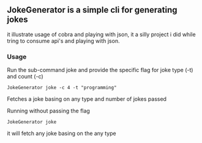 ## JokeGenerator is a simple cli for generating jokes
it illustrate usage of cobra and playing with json, it a silly project i did while tring to consume api's and playing with json.
### Usage
Run the sub-command joke and provide the specific flag for joke type (-t) and count (-c)
```
JokeGenerator joke -c 4 -t "programming"
```
Fetches a joke basing on any type and number of jokes passed

Running without passing the flag

```
JokeGenerator joke
```
it will fetch any joke basing on the any type